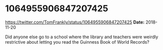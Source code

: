 # 1064955906847207425
https://twitter.com/TomFrankly/status/1064955906847207425
**Date:** 2018-11-20

Did anyone else go to a school where the library and teachers were weirdly restrictive about letting you read the Guinness Book of World Records?

